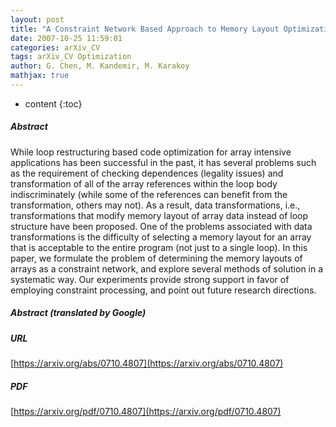 ```yaml
---
layout: post
title: "A Constraint Network Based Approach to Memory Layout Optimization"
date: 2007-10-25 11:59:01
categories: arXiv_CV
tags: arXiv_CV Optimization
author: G. Chen, M. Kandemir, M. Karakoy
mathjax: true
---
```


* content
{:toc}

##### Abstract
While loop restructuring based code optimization for array intensive applications has been successful in the past, it has several problems such as the requirement of checking dependences (legality issues) and transformation of all of the array references within the loop body indiscriminately (while some of the references can benefit from the transformation, others may not). As a result, data transformations, i.e., transformations that modify memory layout of array data instead of loop structure have been proposed. One of the problems associated with data transformations is the difficulty of selecting a memory layout for an array that is acceptable to the entire program (not just to a single loop). In this paper, we formulate the problem of determining the memory layouts of arrays as a constraint network, and explore several methods of solution in a systematic way. Our experiments provide strong support in favor of employing constraint processing, and point out future research directions.

##### Abstract (translated by Google)


##### URL
[https://arxiv.org/abs/0710.4807](https://arxiv.org/abs/0710.4807)

##### PDF
[https://arxiv.org/pdf/0710.4807](https://arxiv.org/pdf/0710.4807)

